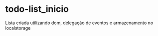 # todo-list_inicio
 Lista criada utilizando dom, delegação de eventos e armazenamento no localstorage
